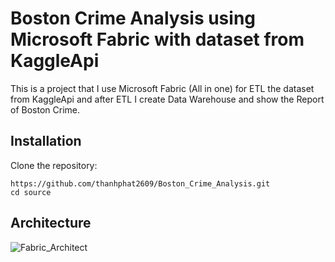 # Boston Crime Analysis using Microsoft Fabric with dataset from KaggleApi

This is a project that I use Microsoft Fabric (All in one) for ETL the dataset from KaggleApi and after ETL I create Data Warehouse and show the Report of Boston Crime.

## Installation

Clone the repository:

```
https://github.com/thanhphat2609/Boston_Crime_Analysis.git
cd source
```

## Architecture
![Fabric_Architect](https://github.com/thanhphat2609/Uber_Analytics/assets/84914537/af1f1c7e-cc73-40bf-b4de-baedc16365b4)

